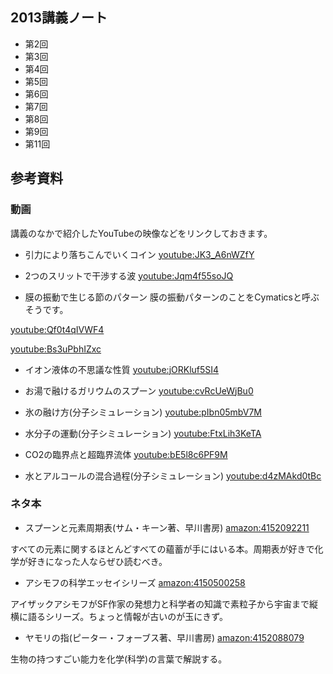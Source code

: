 
## 2013講義ノート

* 第2回 [](storage:教養物理化学2013/2013-10-11note2.pdf)
* 第3回 [](storage:教養物理化学2013/2013-10-18note3.pdf)
* 第4回 [](storage:教養物理化学2013/2013-10-25note4.pdf)
* 第5回 [](storage:教養物理化学2013/2013-11-08note5.pdf)
* 第6回 [](storage:教養物理化学2013/2013-11-15note6.pdf)
* 第7回 [](storage:教養物理化学2013/2013-11-22note7.pdf)
* 第8回 [](storage:教養物理化学2013/2013-11-29note8.pdf)
* 第9回 [](storage:教養物理化学2013/2013-12-06note9.pdf)
* 第11回 [](storage:教養物理化学2013/2013-12-13note11.pdf)

## 参考資料


### 動画

講義のなかで紹介したYouTubeの映像などをリンクしておきます。

* 引力により落ちこんでいくコイン
[youtube:JK3_A6nWZfY](youtube:JK3_A6nWZfY)

* 2つのスリットで干渉する波
[youtube:Jqm4f55soJQ](youtube:Jqm4f55soJQ)

* 膜の振動で生じる節のパターン
膜の振動パターンのことをCymaticsと呼ぶそうです。

[youtube:Qf0t4qIVWF4](youtube:Qf0t4qIVWF4)

[youtube:Bs3uPbhIZxc](youtube:Bs3uPbhIZxc)

* イオン液体の不思議な性質
[youtube:jORKluf5SI4](youtube:jORKluf5SI4)

* お湯で融けるガリウムのスプーン
[youtube:cvRcUeWjBu0](youtube:cvRcUeWjBu0)

* 氷の融け方(分子シミュレーション)
[youtube:pIbn05mbV7M](youtube:pIbn05mbV7M)

* 水分子の運動(分子シミュレーション)
[youtube:FtxLih3KeTA](youtube:FtxLih3KeTA)

* CO2の臨界点と超臨界流体
[youtube:bE5l8c6PF9M](youtube:bE5l8c6PF9M)

* 水とアルコールの混合過程(分子シミュレーション)
[youtube:d4zMAkd0tBc](youtube:d4zMAkd0tBc)




### ネタ本

* スプーンと元素周期表(サム・キーン著、早川書房)
[amazon:4152092211](amazon:4152092211)

すべての元素に関するほとんどすべての蘊蓄が手にはいる本。周期表が好きで化学が好きになった人ならぜひ読むべき。

* アシモフの科学エッセイシリーズ
[amazon:4150500258](amazon:4150500258)

アイザックアシモフがSF作家の発想力と科学者の知識で素粒子から宇宙まで縦横に語るシリーズ。ちょっと情報が古いのが玉にきず。

* ヤモリの指(ピーター・フォーブス著、早川書房)
[amazon:4152088079](amazon:4152088079)

生物の持つすごい能力を化学(科学)の言葉で解説する。

